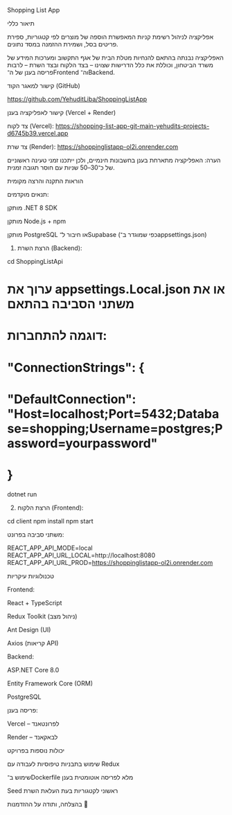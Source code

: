  Shopping List App

תיאור כללי

אפליקציה לניהול רשימת קניות המאפשרת הוספה של מוצרים לפי קטגוריות, ספירת פריטים בסל, ושמירת ההזמנה במסד נתונים.

האפליקציה נבנתה בהתאם להנחיות מטלת הבית של אגף התקשוב ומערכות המידע של משרד הביטחון, וכוללת את כלל הדרישות שצוינו – בצד הלקוח ובצד השרת – לרבות פריסה בענן של ה־Frontend וה־Backend.

קישור למאגר הקוד (GitHub)

https://github.com/YehuditLiba/ShoppingListApp

קישור לאפליקציה בענן (Vercel + Render)

צד לקוח (Vercel): https://shopping-list-app-git-main-yehudits-projects-d6745b39.vercel.app

צד שרת (Render): https://shoppinglistapp-ol2i.onrender.com

הערה: האפליקציה מתארחת בענן בחשבונות חינמיים, ולכן ייתכנו זמני טעינה ראשוניים של כ־30–50 שניות עם חוסר תגובה זמנית.

הוראות התקנה והרצה מקומית

תנאים מוקדמים:

מותקן .NET 8 SDK

מותקן Node.js + npm

מותקן PostgreSQL או חיבור ל־Supabase (כפי שמוגדר ב־appsettings.json)

1. הרצת השרת (Backend):

cd ShoppingListApi
# ערוך את appsettings.Local.json או את משתני הסביבה בהתאם
# דוגמה להתחברות:
# "ConnectionStrings": {
#     "DefaultConnection": "Host=localhost;Port=5432;Database=shopping;Username=postgres;Password=yourpassword"
# }
dotnet run

2. הרצת הלקוח (Frontend):

cd client
npm install
npm start

משתני סביבה בפרונט:

REACT_APP_API_MODE=local
REACT_APP_API_URL_LOCAL=http://localhost:8080
REACT_APP_API_URL_PROD=https://shoppinglistapp-ol2i.onrender.com

טכנולוגיות עיקריות

Frontend:

React + TypeScript

Redux Toolkit (ניהול מצב)

Ant Design (UI)

Axios (קריאות API)

Backend:

ASP.NET Core 8.0

Entity Framework Core (ORM)

PostgreSQL

פריסה בענן:

Vercel – לפרונטאנד

Render – לבאקאנד

יכולות נוספות בפרויקט

שימוש בתבניות טיפוסיות לעבודה עם Redux

שימוש ב־Dockerfile מלא לפריסה אוטומטית בענן

Seed ראשוני לקטגוריות בעת העלאת השרת

בהצלחה, ותודה על ההזדמנות 🙏

